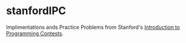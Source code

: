 # stanfordIPC

Implimentations ands Practice Problems from Stanford's <a href = "http://stanford.edu/class/cs97si/">Introduction to Programming Contests</a>.
